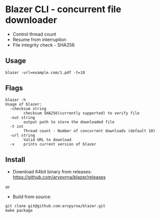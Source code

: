 # Blazer CLI - concurrent file downloader

- Control thread count
- Resume from interruption
- File integrity check - SHA256

## Usage
``` blazer -url=example.com/1.pdf -t=10  ```

## Flags 
```
blazer -h
Usage of blazer:
  -checksum string
    	checksum SHA256(currently supported) to verify file
  -out string
    	output path to store the downloaded file
  -t int
    	Thread count - Number of concurrent downloads (default 10)
  -url string
    	Valid URL to download
  -v	prints current version of blazer

```

## Install

- Download 64bit binary from releases: https://github.com/arvpyrna/blazer/releases

or

- Build from source: 

```
git clone git@github.com:arvpyrna/blazer.git
make package
```
